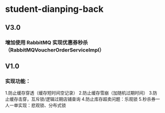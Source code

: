 # student-dianping-back
## V3.0
### 增加使用 RabbitMQ 实现优惠券秒杀（RabbitMQVoucherOrderServiceImpl）
## V1.0
### 实现功能：
1.防止缓存穿透（缓存短时间空记录）
2.防止缓存雪崩（加随机过期时间）
3.防止缓存击穿，互斥锁/逻辑过期店铺查询
4.防止库存超卖问题：乐观锁
5.秒杀券一人一单实现：悲观锁、分布式锁
